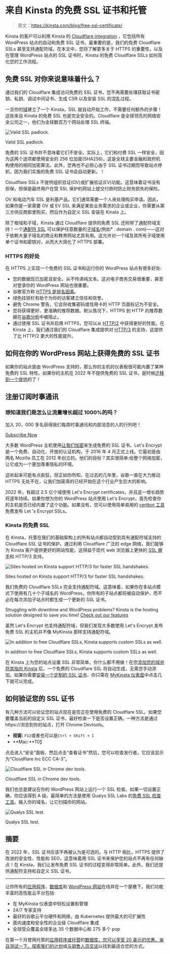 # 来自 Kinsta 的免费 SSL 证书和托管

> 原文：<https://kinsta.com/blog/free-ssl-certificate/>

Kinsta 的客户可以利用 Kinsta 的 [Cloudflare integration](https://kinsta.com/cloudflare-integration/) ，它包括所有 WordPress 站点的自动和免费 SSL 证书。最重要的是，我们的免费 Cloudflare SSLs 甚至支持通配符域。在本文中，您将了解更多关于 HTTPS 的重要性，以及在管理 WordPress 站点的 SSL 证书时，Kinsta 的免费 Cloudflare SSLs 如何简化您的工作流程。

## 免费 SSL 对你来说意味着什么？

通过我们的 Cloudflare 集成访问免费的 SSL 证书，您不再需要处理获取证书密钥、私钥、调试中间证书、生成 CSR 以及安装 SSL 的混乱过程。

一旦你的[域](https://kinsta.com/help/add-domain/)建立了一个 Kinsta，SSL 就自动开始工作，不需要任何额外的步骤！这些来自 Kinsta 的免费 SSL 也是完全安全的。Cloudflare 是全球领先的网络安全公司之一，他们为全球数百万个网站处理 SSL 终端。

![Valid SSL padlock.](img/10eb3dfabef1f3088ca58326ec8a6fe5.png)

Valid SSL padlock.



免费的 SSL 证书并不意味着它们不安全。实际上，它们和付费 SSL 一样安全，因为这两个选项都使用安全的 256 位加密(SHA256)，这是全球主要金融和政府机构使用的相同加密算法。此外，您再也不必担心由于 SSL 证书过期而导致站点停机，因为我们实施的免费 SSL 证书会自动更新。！

Cloudflare SSLs 不提供组织验证(OV)或扩展验证(EV)功能。这意味着证书没有担保，担保是最终用户在受 SSL 保护的网站上提交付款时防止财务损失的保险。

OV 和电动汽车 SSL 是利基产品，它们通常需要一个人来处理购买申请。因此，如果你是一家需要 OV 或 EV SSL 来满足某些业务需求的企业或企业，你需要从第三方供应商那里购买，然后作为自定义 SSL 安装在 Kinsta 上。









除了根域和子域，Kinsta 通过 Cloudflare 提供的免费 SSL 还附带了通配符域支持！一个[通配符 SSL](https://kinsta.com/knowledgebase/wildcard-ssl/) 可以保护任意数量的[子域名](https://kinsta.com/blog/wordpress-subdomain/)(例如* . domain . com)——这对于依赖大量子域名的商业和教育网站尤其有用。这允许对一个域及其所有子域使用单个证书和密钥对，从而大大简化了 HTTPS 部署。


### HTTPS 的好处

在 HTTPS 上实现一个免费的 SSL 证书和运行你的 WordPress 站点有很多好处:

*   您的数据现已加密且安全。从不传递纯文本。这对电子商务交易很重要，甚至对登录你的 WordPress 网站也很重要。
*   谷歌官方称 [HTTPS 是排名因素](https://kinsta.com/blog/wordpress-seo/#30-install-an-ssl-certificate)。
*   绿色挂锁栏有助于为你的访客建立信任和信誉。
*   避免 Chrome 警告，它会将收集密码或信用卡的 HTTP 页面标记为不安全。
*   您将获得更好、更准确的推荐数据。默认情况下，HTTPS 到 HTTP 的推荐数据在[谷歌分析](https://kinsta.com/blog/how-to-use-google-analytics/)中被阻止。
*   通过使用 SSL 证书并启用 HTTPS，您可以从 [HTTP/2](https://kinsta.com/learn/what-is-http2/) 中获得更好的性能。在 Kinsta 上，我们通过我们的 Cloudflare 集成提供对 [HTTP/3](https://kinsta.com/blog/http3/) 的支持，这提供了比 HTTP/2 更大的性能提升。

## 如何在你的 WordPress 网站上获得免费的 SSL 证书

如果你的站点是由 WordPress 支持的，那么你的主机的仪表板很可能内置了某种免费的 SSL 特性。如果你的主机在 2022 年不提供免费的 SSL 证书，是时候[迁移到一个提供](https://kinsta.com/knowledgebase/wordpress-migrations/)的了！

## 注册订阅时事通讯



### 想知道我们是怎么让流量增长超过 1000%的吗？

加入 20，000 多名获得我们每周时事通讯和内部消息的人的行列吧！

[Subscribe Now](#newsletter)

大多数 WordPress 主机使用[让我们加密](https://letsencrypt.org/)来生成免费的 SSL 证书。Let's Encrypt 是一个免费、自动化、开放的认证机构，于 2016 年 4 月正式上线。它最初是由两名 Mozilla 员工在 2012 年创立的。他们的目标？其实很简单:给整个网络加密，让它成为一个更加尊重隐私的环境。

这听起来可能有点疯狂，但正如你所知，在过去的几年里，谷歌一直在大力推动 HTTPS 无处不在，让我们加密真的已经开始在这个行业产生巨大的影响。

2022 年，有超过 2.5 亿个域使用 Let's Encrypt certificates，并且这一增长趋势将逐年持续。如果你想为你的 WordPress 站点使用 Let's Encrypt，首先检查你的主机是否已经内置了这个功能。如果没有，您可以使用简单易用的 [certbot 工具](https://certbot.eff.org/)免费发布 Let 's Encrypt SSLs。

### Kinsta 的免费 SSL

在 Kinsta，托管在我们的基础架构上的所有站点都自动受到具有通配符域支持的 Cloudflare SSL 证书的保护。通过利用 Cloudflare 广泛的 edge 网络，我们能够为 Kinsta 客户提供更好的网站性能，这得益于现代 web 浏览器上更快的 [SSL 握手](https://kinsta.com/knowledgebase/how-ssl-works/)和 HTTP/3 支持。

![Sites hosted on Kinsta support HTTP/3 for faster SSL handshakes.](img/71b6f8b04e7170a24bef238f8700e23f.png)

Sites hosted on Kinsta support HTTP/3 for faster SSL handshakes.



我们免费的 Cloudflare SSLs 完全支持通配符域。这意味着，如果你在多站点模式下使用有几十个子域名的 WordPress，你所有的子站点都将被自动保护，而不必在每次添加子站点时都生成一个更新的 SSL 证书。

Struggling with downtime and WordPress problems? Kinsta is the hosting solution designed to save you time! [Check out our features](https://kinsta.com/features/)

虽然 Let's Encrypt 也支持通配符域，但我们发现大多数使用 Let's Encrypt 发布免费 SSL 的主机并不像 MyKinsta 那样支持通配符域。

![In addition to free Cloudflare SSLs, Kinsta supports custom SSLs as well.](img/c568629ee1815555c261e7795792fd90.png)

In addition to free Cloudflare SSLs, Kinsta supports custom SSLs as well.



在 Kinsta 上为您的站点设置 SSL 非常简单。你什么都不用做！在您[添加您的域并将其指向 Kinsta](https://kinsta.com/help/dns/) 后，一个免费的 Cloudflare SSL 将自动生成，无需您手动添加。如果你需要[安装一个定制的 SSL 证书](https://kinsta.com/help/how-to-install-ssl-certificate/#option-2--install-custom-ssl-certificate)，你只需在 [MyKinsta 仪表盘](https://kinsta.com/mykinsta)中点击几下就可以完成。


## 如何验证您的 SSL 证书

有几种方法可以验证您的站点现在是否正在使用免费的 Cloudflare SSL。如果您要覆盖当前的自定义 SSL 证书，最好检查一下是否设置正确。一种方法是通过 https://浏览到你的站点，打开 Chrome Devtools。

*   **视窗:** `F12`或者也可以是`Ctrl + Shift + I`
*   **Mac:**T0】

点击进入“安全”面板，然后点击“查看证书”然后，您可以检查发行者。它应该显示为“Cloudflare Inc ECC CA-3”。

![Cloudflare SSL in Chrome dev tools.](img/4a4394a2b9274d4ac04fa33374f5e94a.png)

Cloudflare SSL in Chrome dev tools.



我们也总是建议在你的 WordPress 网站上运行一个 SSL 检查。如果一切设置正确，你应该得到 A 级。最简单的方法是使用 Qualys SSL Labs 的[免费 SSL 检查工具](https://www.ssllabs.com/ssltest/analyze.html)。输入你的域名，让它扫描你的网站。

![Qualys SSL test.](img/2472430e191ad43528986312348ed5bc.png)

Qualys SSL test.



## 摘要

在 2022 年，SSL 证书应该不再被认为是可选的。与 HTTP 相比，HTTPS 提供了改进的安全性、性能和 SEO，这意味着用 SSL 证书来保护您的站点不再有任何缺点！在 Kinsta，我们让发布免费 SSL 证书的过程变得非常简单。此外，我们还提供通配符支持和自定义 SSL 证书。

* * *

让你所有的[应用程序](https://kinsta.com/application-hosting/)、[数据库](https://kinsta.com/database-hosting/)和 [WordPress 网站](https://kinsta.com/wordpress-hosting/)在线并在一个屋檐下。我们功能丰富的高性能云平台包括:

*   在 MyKinsta 仪表盘中轻松设置和管理
*   24/7 专家支持
*   最好的谷歌云平台硬件和网络，由 Kubernetes 提供最大的可扩展性
*   面向速度和安全性的企业级 Cloudflare 集成
*   全球受众覆盖全球多达 35 个数据中心和 275 多个 pop

在第一个月使用托管的[应用程序或托管](https://kinsta.com/application-hosting/)的[数据库，您可以享受 20 美元的优惠，亲自测试一下。探索我们的](https://kinsta.com/database-hosting/)[计划](https://kinsta.com/plans/)或[与销售人员交谈](https://kinsta.com/contact-us/)以找到最适合您的方式。